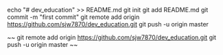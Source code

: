 echo "# dev_education" >> README.md
git init
git add README.md
git commit -m "first commit"
git remote add origin https://github.com/sjw7870/dev_education.git
git push -u origin master

~~
git remote add origin https://github.com/sjw7870/dev_education.git
git push -u origin master
~~